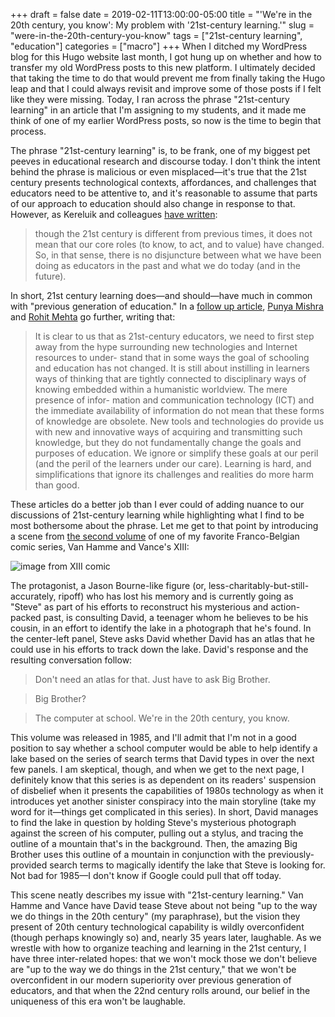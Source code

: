 +++ 
draft = false
date = 2019-02-11T13:00:00-05:00
title = "'We're in the 20th century, you know': My problem with '21st-century learning.'"
slug = "were-in-the-20th-century-you-know" 
tags = ["21st-century learning", "education"]
categories = ["macro"]
+++
When I ditched my WordPress blog for this Hugo website last month, I got hung up on whether and how to transfer my old WordPress posts to this new platform. I ultimately decided that taking the time to do that would prevent me from finally taking the Hugo leap and that I could always revisit and improve some of those posts if I felt like they were missing. Today, I ran across the phrase "21st-century learning" in an article that I'm assigning to my students, and it made me think of one of my earlier WordPress posts, so now is the time to begin that process. 

The phrase "21st-century learning" is, to be frank, one of my biggest pet peeves in educational research and discourse today. I don't think the intent behind the phrase is malicious or even misplaced—it's true that the 21st century presents technological contexts, affordances, and challenges that educators need to be attentive to, and it's reasonable to assume that parts of our approach to education should also change in response to that. However, as Kereluik and colleagues [have written](https://files.eric.ed.gov/fulltext/EJ1010753.pdf):
	
> though the 21st century is different from previous times, it does not mean that our core roles (to know, to act, and to value) have changed. So, in that sense, there is no disjuncture between what we have been doing as educators in the past and what we do today (and in the future).

In short, 21st century learning does—and should—have much in common with "previous generation of education." In a [follow up article](https://www.punyamishra.com/wp-content/uploads/2016/12/Mishra-Mehta-21stCenturyMyths-2016.pdf), [Punya Mishra](http://punyamishra.com/) and [Rohit Mehta](http://mehtarohit.com/) go further, writing that: 

> It is clear to us that as 21st-century educators, we need to first step away from the hype surrounding new technologies and Internet resources to under- stand that in some ways the goal of schooling and education has not changed. It is still about instilling in learners ways of thinking that are tightly connected to disciplinary ways of knowing embedded within a humanistic worldview. The mere presence of infor- mation and communication technology (ICT) and the immediate availability of information do not mean that these forms of knowledge are obsolete. New tools and technologies do provide us with new and innovative ways of acquiring and transmitting such knowledge, but they do not fundamentally change the goals and purposes of education. We ignore or simplify these goals at our peril (and the peril of the learners under our care). Learning is hard, and simplifications that ignore its challenges and realities do more harm than good.

These articles do a better job than I ever could of adding nuance to our discussions of 21st-century learning while highlighting what I find to be most bothersome about the phrase. Let me get to that point by introducing a scene from [the second volume](https://fr.wikipedia.org/wiki/L%C3%A0_o%C3%B9_va_l%27Indien...) of one of my favorite Franco-Belgian comic series, Van Hamme and Vance's XIII:

![image from XIII comic](https://spencergreenhalgh.com/20th-century-computers.png)

The protagonist, a Jason Bourne-like figure (or, less-charitably-but-still-accurately, ripoff) who has lost his memory and is currently going as "Steve" as part of his efforts to reconstruct his mysterious and action-packed past, is consulting David, a teenager whom he believes to be his cousin, in an effort to identify the lake in a photograph that he's found. In the center-left panel, Steve asks David whether David has an atlas that he could use in his efforts to track down the lake. David's response and the resulting conversation follow:
	
> Don't need an atlas for that. Just have to ask Big Brother.
	
> Big Brother? 
	
> The computer at school. We're in the 20th century, you know. 
	
This volume was released in 1985, and I'll admit that I'm not in a good position to say whether a school computer would be able to help identify a lake based on the series of search terms that David types in over the next few panels. I am skeptical, though, and when we get to the next page, I definitely know that this series is as dependent on its readers' suspension of disbelief when it presents the capabilities of 1980s technology as when it introduces yet another sinister conspiracy into the main storyline (take my word for it—things get complicated in this series). In short, David manages to find the lake in question by holding Steve's mysterious photograph against the screen of his computer, pulling out a stylus, and tracing the outline of a mountain that's in the background. Then, the amazing Big Brother uses this outline of a mountain in conjunction with the previously-provided search terms to magically identify the lake that Steve is looking for. Not bad for 1985—I don't know if Google could pull that off today. 

This scene neatly describes my issue with "21st-century learning." Van Hamme and Vance have David tease Steve about not being "up to the way we do things in the 20th century" (my paraphrase), but the vision they present of 20th century technological capability is wildly overconfident (though perhaps knowingly so) and, nearly 35 years later, laughable. As we wrestle with how to organize teaching and learning in the 21st century, I have three inter-related hopes: that we won't mock those we don't believe are "up to the way we do things in the 21st century," that we won't be overconfident in our modern superiority over previous generation of educators, and that when the 22nd century rolls around, our belief in the uniqueness of this era won't be laughable. 